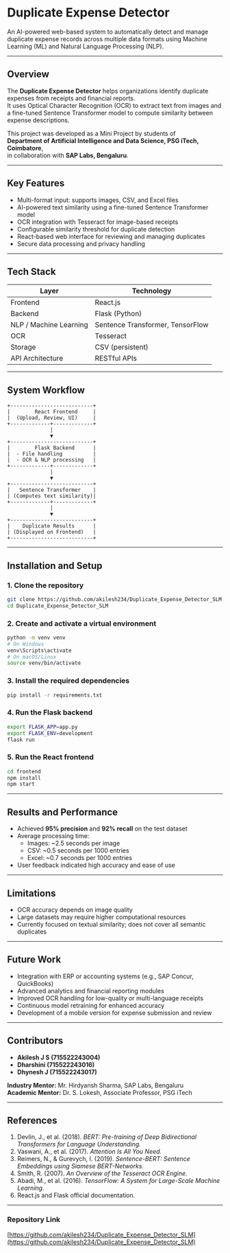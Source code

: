 # Duplicate Expense Detector

An AI-powered web-based system to automatically detect and manage duplicate expense records across multiple data formats using Machine Learning (ML) and Natural Language Processing (NLP).

---

## Overview

The **Duplicate Expense Detector** helps organizations identify duplicate expenses from receipts and financial reports.  
It uses Optical Character Recognition (OCR) to extract text from images and a fine-tuned Sentence Transformer model to compute similarity between expense descriptions.

This project was developed as a Mini Project by students of  
**Department of Artificial Intelligence and Data Science, PSG iTech, Coimbatore**,  
in collaboration with **SAP Labs, Bengaluru**.

---

## Key Features

- Multi-format input: supports images, CSV, and Excel files  
- AI-powered text similarity using a fine-tuned Sentence Transformer model  
- OCR integration with Tesseract for image-based receipts  
- Configurable similarity threshold for duplicate detection  
- React-based web interface for reviewing and managing duplicates  
- Secure data processing and privacy handling  

---

## Tech Stack

| Layer | Technology |
|--------|-------------|
| Frontend | React.js |
| Backend | Flask (Python) |
| NLP / Machine Learning | Sentence Transformer, TensorFlow |
| OCR | Tesseract |
| Storage | CSV (persistent) |
| API Architecture | RESTful APIs |

---

## System Workflow

```
+---------------------------+
|        React Frontend     |
|  (Upload, Review, UI)     |
+-------------+-------------+
              |
              ▼
+---------------------------+
|        Flask Backend      |
|  - File handling          |
|  - OCR & NLP processing   |
+-------------+-------------+
              |
              ▼
+---------------------------+
|   Sentence Transformer    |
| (Computes text similarity)|
+-------------+-------------+
              |
              ▼
+---------------------------+
|    Duplicate Results      |
| (Displayed on Frontend)   |
+---------------------------+
```

---

## Installation and Setup

### 1. Clone the repository
```bash
git clone https://github.com/akilesh234/Duplicate_Expense_Detector_SLM.git
cd Duplicate_Expense_Detector_SLM
```

### 2. Create and activate a virtual environment
```bash
python -m venv venv
# On Windows
venv\Scripts\activate
# On macOS/Linux
source venv/bin/activate
```

### 3. Install the required dependencies
```bash
pip install -r requirements.txt
```

### 4. Run the Flask backend
```bash
export FLASK_APP=app.py
export FLASK_ENV=development
flask run
```

### 5. Run the React frontend
```bash
cd frontend
npm install
npm start
```

---

## Results and Performance

- Achieved **95% precision** and **92% recall** on the test dataset  
- Average processing time:  
  - Images: ~2.5 seconds per image  
  - CSV: ~0.5 seconds per 1000 entries  
  - Excel: ~0.7 seconds per 1000 entries  
- User feedback indicated high accuracy and ease of use  

---

## Limitations

- OCR accuracy depends on image quality  
- Large datasets may require higher computational resources  
- Currently focused on textual similarity; does not cover all semantic duplicates  

---

## Future Work

- Integration with ERP or accounting systems (e.g., SAP Concur, QuickBooks)  
- Advanced analytics and financial reporting modules  
- Improved OCR handling for low-quality or multi-language receipts  
- Continuous model retraining for enhanced accuracy  
- Development of a mobile version for expense submission and review  

---

## Contributors

- **Akilesh J S (715522243004)**  
- **Dharshini (715522243016)**  
- **Dhynesh J (715522243017)**  

**Industry Mentor:** Mr. Hirdyansh Sharma, SAP Labs, Bengaluru  
**Academic Mentor:** Dr. S. Lokesh, Associate Professor, PSG iTech  

---

## References

1. Devlin, J., et al. (2018). *BERT: Pre-training of Deep Bidirectional Transformers for Language Understanding.*  
2. Vaswani, A., et al. (2017). *Attention Is All You Need.*  
3. Reimers, N., & Gurevych, I. (2019). *Sentence-BERT: Sentence Embeddings using Siamese BERT-Networks.*  
4. Smith, R. (2007). *An Overview of the Tesseract OCR Engine.*  
5. Abadi, M., et al. (2016). *TensorFlow: A System for Large-Scale Machine Learning.*  
6. React.js and Flask official documentation.  

---

### Repository Link
[https://github.com/akilesh234/Duplicate_Expense_Detector_SLM](https://github.com/akilesh234/Duplicate_Expense_Detector_SLM)

